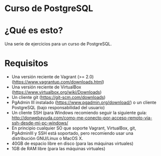 # Curso de PostgreSQL

# ¿Qué es esto?

Una serie de ejercicios para un curso de PostgreSQL.

# Requisitos

- Una versión reciente de Vagrant (>= 2.0) (https://www.vagrantup.com/downloads.html)
- Una versión reciente de VirtualBox (https://www.virtualbox.org/wiki/Downloads)
- Un cliente git (https://git-scm.com/downloads)
- PgAdmin III instalado (https://www.pgadmin.org/download/) o un cliente PostgreSQL (bajo responsabilidad del usuario)
- Un cliente SSH (para Windows recomiendo seguir la siguiente guía: http://donwebayuda.com/como-me-conecto-por-acceso-remoto-via-ssh-desde-mi-pc-windows/
- En principio cualquier SO que soporte Vagrant, VirtualBox, git, PgAdminIII y SSH está soportado, pero recomiendo usar una distribución GNU/Linux o MacOS X.
- 40GB de espacio libre en disco (para las máquinas virtuales)
- 1GB de RAM libre (para las máquinas virtuales)
